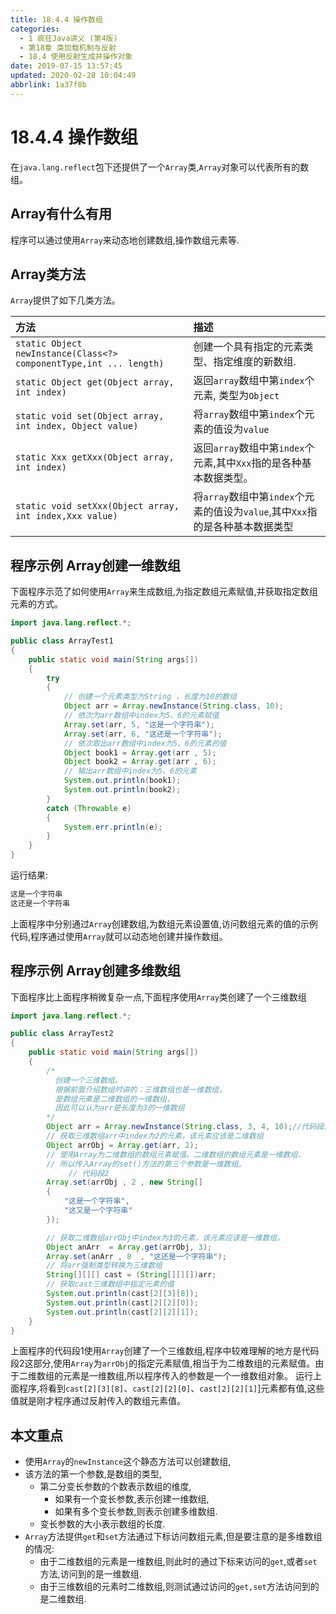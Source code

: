 ```yaml
---
title: 18.4.4 操作数组
categories: 
  - 1 疯狂Java讲义 (第4版)
  - 第18章 类加载机制与反射
  - 18.4 使用反射生成并操作对象
date: 2019-07-15 13:57:45
updated: 2020-02-28 10:04:49
abbrlink: 1a37f8b
---
```

# 18.4.4 操作数组 #
在`java.lang.reflect`包下还提供了一个`Array`类,`Array`对象可以代表所有的数组。
## Array有什么有用 ##
程序可以通过使用`Array`来动态地创建数组,操作数组元素等.
## Array类方法 ##
`Array`提供了如下几类方法。

|方法|描述|
|:---|:---|
|`static Object newInstance(Class<?> componentType,int ... length)`|创建一个具有指定的元素类型、指定维度的新数组.|
|`static Object get(Object array, int index)`|返回`array`数组中第`index`个元素, 类型为`Object`|
|`static void set(Object array, int index, Object value)`|将`array`数组中第`index`个元素的值设为`value`|
|`static Xxx getXxx(Object array, int index)`|返回`array`数组中第`index`个元素,其中`Xxx`指的是各种基本数据类型。|
|`static void setXxx(Object array, int index,Xxx value)`|将`array`数组中第`index`个元素的值设为`value`,其中`Xxx`指的是各种基本数据类型|

## 程序示例 Array创建一维数组 ##
下面程序示范了如何使用`Array`来生成数组,为指定数组元素赋值,并获取指定数组元素的方式。
```java
import java.lang.reflect.*;

public class ArrayTest1
{
    public static void main(String args[])
    {
        try
        {
            // 创建一个元素类型为String ，长度为10的数组
            Object arr = Array.newInstance(String.class, 10);
            // 依次为arr数组中index为5、6的元素赋值
            Array.set(arr, 5, "这是一个字符串");
            Array.set(arr, 6, "这还是一个字符串");
            // 依次取出arr数组中index为5、6的元素的值
            Object book1 = Array.get(arr , 5);
            Object book2 = Array.get(arr , 6);
            // 输出arr数组中index为5、6的元素
            System.out.println(book1);
            System.out.println(book2);
        }
        catch (Throwable e)
        {
            System.err.println(e);
        }
    }
}
```
运行结果:
```cmd
这是一个字符串
这还是一个字符串
```
上面程序中分别通过`Array`创建数组,为数组元素设置值,访问数组元素的值的示例代码,程序通过使用`Array`就可以动态地创建并操作数组。
## 程序示例 Array创建多维数组 ##
下面程序比上面程序稍微复杂一点,下面程序使用`Array`类创建了一个三维数组
```java
import java.lang.reflect.*;

public class ArrayTest2
{
    public static void main(String args[])
    {
        /*
          创建一个三维数组。
          根据前面介绍数组时讲的：三维数组也是一维数组，
          是数组元素是二维数组的一维数组，
          因此可以认为arr是长度为3的一维数组
        */
        Object arr = Array.newInstance(String.class, 3, 4, 10);//代码段1
        // 获取三维数组arr中index为2的元素，该元素应该是二维数组
        Object arrObj = Array.get(arr, 2);
        // 使用Array为二维数组的数组元素赋值。二维数组的数组元素是一维数组，
        // 所以传入Array的set()方法的第三个参数是一维数组。
             // 代码段2
        Array.set(arrObj , 2 , new String[]
        {
            "这是一个字符串",
            "这又是一个字符串"
        });

        // 获取二维数组arrObj中index为3的元素，该元素应该是一维数组。
        Object anArr  = Array.get(arrObj, 3);
        Array.set(anArr , 8  , "这还是一个字符串");
        // 将arr强制类型转换为三维数组
        String[][][] cast = (String[][][])arr;
        // 获取cast三维数组中指定元素的值
        System.out.println(cast[2][3][8]);
        System.out.println(cast[2][2][0]);
        System.out.println(cast[2][2][1]);
    }
}
```
上面程序的代码段1使用`Array`创建了一个三维数组,程序中较难理解的地方是代码段2这部分,使用`Array`为`arrObj`的指定元素赋值,相当于为二维数组的元素赋值。由于二维数组的元素是一维数组,所以程序传入的参数是一个一维数组对象。
运行上面程序,将看到`cast[2][3][8]`、`cast[2][2][0]`、`cast[2][2][1]`]元素都有值,这些值就是刚才程序通过反射传入的数组元素值。

## 本文重点 ##
- 使用`Array`的`newInstance`这个静态方法可以创建数组,
- 该方法的第一个参数,是数组的类型,
    - 第二分变长参数的个数表示数组的维度,
        - 如果有一个变长参数,表示创建一维数组,
        - 如果有多个变长参数,则表示创建多维数组.
    - 变长参数的大小表示数组的长度.
- `Array`方法提供`get`和`set`方法通过下标访问数组元素,但是要注意的是多维数组的情况:
    - 由于二维数组的元素是一维数组,则此时的通过下标来访问的`get`,或者`set`方法,访问到的是一维数组.
    - 由于三维数组的元素时二维数组,则测试通过访问的`get,set`方法访问到的是二维数组.



